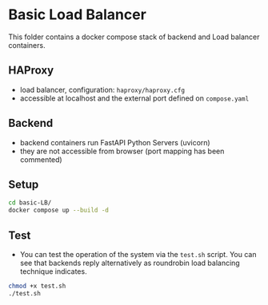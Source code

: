 # Basic Load Balancer

This folder contains a docker compose stack of backend and Load balancer containers.

## HAProxy
- load balancer, configuration: `haproxy/haproxy.cfg`
- accessible at localhost and the external port defined on `compose.yaml`

## Backend
- backend containers run FastAPI Python Servers (uvicorn)
- they are not accessible from browser (port mapping has been commented)

## Setup
```bash
cd basic-LB/
docker compose up --build -d
```

## Test
- You can test the operation of the system via the `test.sh` script. You can see that backends reply alternatively as roundrobin load balancing technique indicates.
```bash
chmod +x test.sh
./test.sh
```